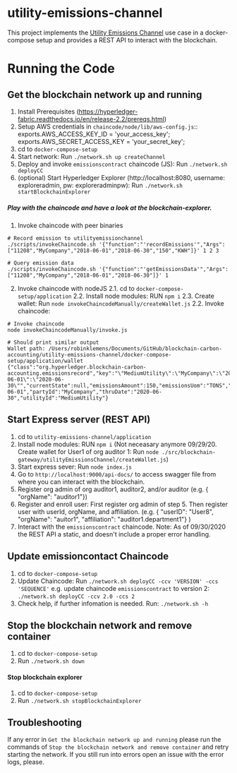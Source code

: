 # utility-emissions-channel

This project implements the [Utility Emissions Channel](https://wiki.hyperledger.org/display/CASIG/Utility+Emissions+Channel) use case in a docker-compose setup and provides a REST API to interact with the blockchain.

# Running the Code

## Get the blockchain network up and running

1. Install Prerequisites (https://hyperledger-fabric.readthedocs.io/en/release-2.2/prereqs.html)
2. Setup AWS credentials in `chaincode/node/lib/aws-config.js`::
   exports.AWS_ACCESS_KEY_ID = 'your_access_key';
   exports.AWS_SECRET_ACCESS_KEY = 'your_secret_key';
3. cd to `docker-compose-setup`
4. Start network: Run `./network.sh up createChannel`
5. Deploy and invoke `emissionscontract` chaincode (JS): Run `./network.sh deployCC`
6. (optional) Start Hyperledger Explorer (http://localhost:8080, username: exploreradmin, pw: exploreradminpw): Run `./network.sh startBlockchainExplorer`

##### Play with the chaincode and have a look at the blockchain-explorer.

1. Invoke chaincode with peer binaries

```shell
# Record emission to utilityemissionchannel
./scripts/invokeChaincode.sh '{"function":"'recordEmissions'","Args":["11208","MyCompany","2018-06-01","2018-06-30","150","KWH"]}' 1 2 3

# Query emission data
./scripts/invokeChaincode.sh '{"function":"'getEmissionsData'","Args":["11208","MyCompany","2018-06-01","2018-06-30"]}' 1
```

2. Invoke chaincode with nodeJS
   2.1. cd to `docker-compose-setup/application`
   2.2. Install node modules: RUN `npm i`
   2.3. Create wallet: Run `node invokeChaincodeManually/createWallet.js`
   2.2. Invoke chaincode:

```shell
# Invoke chaincode
node invokeChaincodeManually/invoke.js

# Should print similar output
Wallet path: /Users/robinklemens/Documents/GitHub/blockchain-carbon-accounting/utility-emissions-channel/docker-compose-setup/application/wallet
{"class":"org.hyperledger.blockchain-carbon-accounting.emissionsrecord","key":"\"MediumUtility\":\"MyCompany\":\"2020-06-01\":\"2020-06-30\"","currentState":null,"emissionsAmount":150,"emissionsUom":"TONS","fromDate":"2020-06-01","partyId":"MyCompany","thruDate":"2020-06-30","utilityId":"MediumUtility"}
```

## Start Express server (REST API)

1. cd to `utility-emissions-channel/application`
2. Install node modules: RUN `npm i`
   (Not neceasary anymore 09/29/20. Create wallet for User1 of org auditor 1: Run `node ./src/blockchain-gateway/utilityEmissionsChannel/createWallet.js`)
3. Start express sever: Run `node index.js`
4. Go to `http://localhost:9000/api-docs/` to access swagger file from where you can interact with the blockchain.
5. Register org admin of org auditor1, auditor2, and/or auditor (e.g. { "orgName": "auditor1"})
6. Register and enroll user: First register org admin of step 5. Then register user with userId, orgName, and affiliation. (e.g. { "userID": "User8", "orgName": "auitor1", "affiliation": "auditor1.department1"} )
7. Interact with the `emissionscontract` chaincode.
   Note: As of 09/30/2020 the REST API a static, and doesn't include a proper error handling.

## Update emissioncontact Chaincode

1. cd to `docker-compose-setup`
2. Update Chaincode:
   Run `./network.sh deployCC -ccv 'VERSION' -ccs 'SEQUENCE'`
   e.g. update chaincode `emissionscontract` to version 2: `./network.sh deployCC -ccv 2.0 -ccs 2`
3. Check help, if further infomation is needed. Run: `./network.sh -h`

## Stop the blockchain network and remove container

1. cd to `docker-compose-setup`
2. Run `./network.sh down`

#### Stop blockchain explorer

1. cd to `docker-compose-setup`
2. Run `./network.sh stopBlockchainExplorer`

## Troubleshooting

If any error in `Get the blockchain network up and running` please run the commands of `Stop the blockchain network and remove container` and retry starting the network. If you still run into errors open an issue with the error logs, please.
